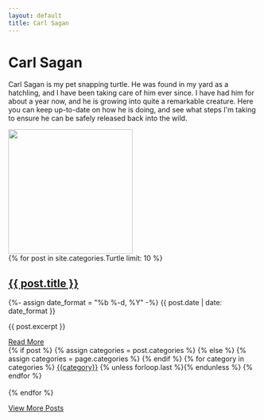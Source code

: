 ```yaml
---
layout: default
title: Carl Sagan
---
```

<div class="container">
  <h1>Carl Sagan</h1>
  <p>Carl Sagan is my pet snapping turtle. He was found in my yard as a hatchling, and I have been taking care of him ever since. I have had him for about a year now, and he is growing into quite a remarkable creature. Here you can keep up-to-date on how he is doing, and see what steps I'm taking to ensure he can be safely released back into the wild.</p>
  <div class="container text-center">
    <img src="https://andrewtlong/images/carl_resized.jpg" class="rounded-circle img-fluid" height="250px" width="250px">
  </div>
</div>

<div class="container">
  {% for post in site.categories.Turtle limit: 10 %}
    <div class="card">
      <div class="card-header">
        <h2><a href="{{ post.url }}">{{ post.title }}</a></h2>
        <time datetime="{{ post.date | date_to_xmlschema }}">
            {%- assign date_format = "%b %-d, %Y" -%}
            {{ post.date | date: date_format }}
          </time>
      </div>
      <div class="card-body">
        <p>{{ post.excerpt }}</p>
        <a href="{{ post.url }}"
        title="Read More"
        class="btn btn-shadow btn-sm btn-outline-primary" align="right">
        Read More
        </a>
      </div>
      <div class="card-footer text-muted" align="left">
        {% if post %}
  {% assign categories = post.categories %}
  {% else %}
  {% assign categories = page.categories %}
  {% endif %}
  {% for category in categories %}
  <a href="{{site.baseurl}}/categories/#{{category|slugize}}" class="badge badge-primary">{{category}}</a>
  {% unless forloop.last %}{% endunless %}
  {% endfor %}
      </div>
    </div>
    <br>
  {% endfor %}
  </div>

  <a href="/categories/#Turtle"
               title="View More Posts"
               class="btn btn-lg btn-danger btn-shadow px-3 my-2 ml-0 text-left" align="right">
              View More Posts
            </a>

